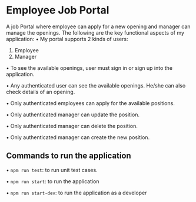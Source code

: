 # Employee Job Portal
A job Portal where employee can apply for a new opening and manager can manage the openings.
The following are the key functional aspects of my application:
• My portal supports 2 kinds of users:
1) Employee
2) Manager

•	To see the available openings, user must sign in or sign up into the application.

•	Any authenticated user can see the available openings. He/she can also check details of an opening.

•	Only authenticated employees can apply for the available positions.

•	Only authenticated manager can update the position.

•	Only authenticated manager can delete the position.

•	Only authenticated manager can create the new position.

## Commands to run the application

•	`npm run test`: to run unit test cases.

•	`npm run start`: to run the application

•	`npm run start-dev`: to run the application as a developer
